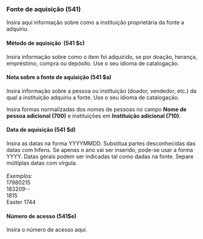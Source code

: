### Fonte de aquisição (541)

Insira aqui informação sobre como a instituição proprietária da fonte a adquiriu.

#### Método de aquisição&nbsp; (541 $c)

Insira informação sobre como o item foi adquirido, se por doação, herança, empréstimo, compra ou depósito. Use o seu idioma de catalogação.

#### Nota sobre a fonte de aquisição (541 $a) 

Insira informação sobre a pessoa ou instituição (doador, vendedor, etc.) da qual a instituição adquiriu a fonte. Use o seu idioma de catalogação.  
  
Insira formas normalizadas dos nomes de pessoas no campo **Nome de pessoa adicional (700)** e instituições em **Instituição adicional (710)**.

#### Data de aquisição (541 $d) 

Insira as datas na forma YYYYMMDD. Substitua partes desconhecidas das datas com hífens. Se apenas o ano vai ser inserido, pode-se usar a forma YYYY. Datas gerais podem ser indicadas tal como dadas na fonte. Separe múltiplas datas com vírgula.  
&nbsp;  
_Exemplos_:  
17980215   
183209--  
1815  
Easter 1744

#### **Número de acesso (541$e)**

Insira o número de acesso aqui.